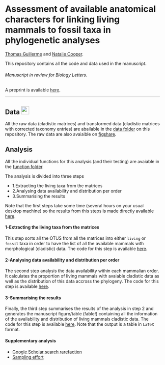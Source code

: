 # Assessment of available anatomical characters for linking living mammals to fossil taxa in phylogenetic analyses
[Thomas Guillerme](http://tguillerme.github.io) and [Natalie Cooper](http://nhcooper123.github.io/).

This repository contains all the code and data used in the manuscript.
###### Manuscript in review for Biology Letters.
A preprint is available [here](http://biorxiv.org/content/early/2015/07/28/022970).

-------

## Data <a href="http://figshare.com/articles/Assessment_of_cladistic_data_availability_for_living_mammals/1575729"><img src="http://tguillerme.github.io/images/logo-FS.png" height="26" widht="26"/></a> 
All the raw data (cladistic matrices) and transformed data (cladistic matrices with corrected taxonomy entries) are abailable in the [data folder](https://github.com/TGuillerme/Missing_living_mammals/tree/master/Data) on this repository. The raw data are also avaialble on [figshare](http://figshare.com/articles/Assessment_of_cladistic_data_availability_for_living_mammals/1575729). 

## Analysis
All the individual functions for this analysis (and their testing) are avaiable in the [function folder](https://github.com/TGuillerme/Missing_living_mammals/tree/master/Functions).

The analysis is divided into three steps
* 1.Extracting the living taxa from the matrices
* 2.Analysing data availability and distribution per order
* 3.Summarising the results

Note that the first steps take some time (several hours on your usual desktop machine) so the results from this steps is made directly available [here](https://github.com/TGuillerme/Missing_living_mammals/tree/master/Data/List_of_matching_taxa).

#### 1-Extracting the living taxa from the matrices
This step sorts all the OTUS from all the matrices into either `living` or `fossil` taxa in order to have the list of all the available mammals with morphological (cladistic) data. The code for this step is available [here](https://github.com/TGuillerme/Missing_living_mammals/blob/master/Analysis/Extracting_living_taxa.R).

#### 2-Analysing data availability and distribution per order
The second step analysis the data availability within each mammalian order. It calculates the proportion of living mammals with avaiable cladistic data as well as the distribution of this data accross the phylogeny. The code for this step is available [here](https://github.com/TGuillerme/Missing_living_mammals/blob/master/Analysis/Analysis_per_order.R).

#### 3-Summarising the results
Finally, the third step summarises the results of the analysis in step 2 and generates the manuscript figure/table (fable!) containing all the information of the availability and distribution of living mammals cladistic data. The code for this step is available [here](https://github.com/TGuillerme/Missing_living_mammals/blob/master/Analysis/Results_summary.R).
Note that the output is a table in `LaTeX` format.

#### Supplementary analysis
* [Google Scholar search rarefaction](https://github.com/TGuillerme/Missing_living_mammals/blob/master/Analysis/Rarefaction.R)
* [Sampling effort](https://github.com/TGuillerme/Missing_living_mammals/blob/master/Analysis/Sampling_effort.R)
